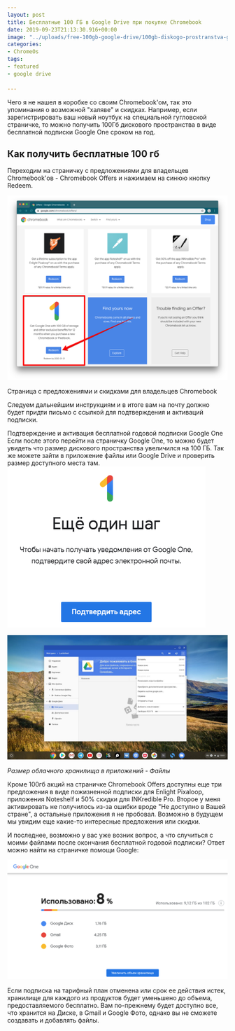 ```yaml
---
layout: post
title: Бесплатные 100 ГБ в Google Drive при покупке Chromebook
date: 2019-09-23T21:13:30.916+00:00
image: "../uploads/free-100gb-google-drive/100gb-diskogo-prostranstva-google-one.jpg"
categories:
- ChromeOs
tags:
- featured
- google drive

---
```

Чего я не нашел в коробке со своим Chromebook'ом, так это упоминания о возможной "халяве" и скидках. Например, если зарегистрировать ваш новый ноутбук на специальной гугловской страничке, то можно получить 100Гб дискового пространства в виде бесплатной подписки Google One сроком на год.

## Как получить бесплатные 100 гб


Переходим на страничку с предложениями для владельцев Chromebook'ов - Chromebook Offers и нажимаем на синюю кнопку Redeem.

![](/uploads/free-100gb-google-drive/google-offers-chromebook.jpg)

Страница с предложениями и скидками для владельцев Chromebook


Следуем дальнейшим инструкциям и в итоге вам на почту должно будет придти письмо с ссылкой для подтверждения и активаций подписки.

Подтверждение и активация бесплатной годовой подписки Google One
Если после этого перейти на страничку Google One, то можно будет увидеть что размер дискового пространства увеличился на 100 ГБ. Так же можете зайти в приложение файлы или Google Drive и проверить размер доступного места там.![](/uploads/free-100gb-google-drive/aktivaciya-google-one.jpg)

![Размер облачного хранилища в приложений - Файлы](/uploads/free-100gb-google-drive/100gb-diskogo-prostranstva-google-one.jpg "Прилоежние Файлы")

_Размер облачного хранилища в приложений - Файлы_


Кроме 100гб акций на страничке Chromebook Offers доступны еще три предложения в виде пожизненной подписки для Enlight Pixaloop, приложения Noteshelf и 50% скидки для INKredible Pro. Второе у меня активировать не получилось из-за ошибки вроде "Не доступно в Вашей стране", а остальные приложения я не пробовал. Возможно в будущем мы увидим еще какие-то интересные предложения или скидки.

И последнее, возможно у вас уже возник вопрос, а что случиться с моими файлами после окончания бесплатной годовой подписки? Ответ можно найти на страничке помощи Google:

![](/uploads/free-100gb-google-drive/google-one-obzor.jpg)

Если подписка на тарифный план отменена или срок ее действия истек, хранилище для каждого из продуктов будет уменьшено до объема, предоставляемого бесплатно. Вам по-прежнему будет доступно все, что хранится на Диске, в Gmail и Google Фото, однако вы не сможете создавать и добавлять файлы.